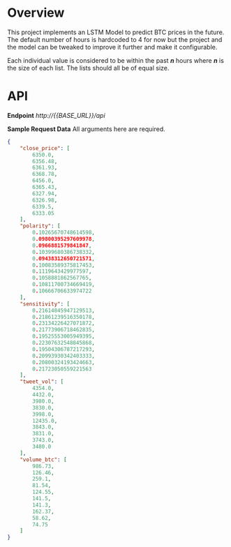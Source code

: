 # Overview
This project implements an LSTM Model to predict BTC prices in the future. The default number of hours is hardcoded to 4 for now but the project and the model can be tweaked to improve it further and make it configurable.

Each individual value is considered to be within the past ***n*** hours where ***n*** is the size of each list. The lists should all be of equal size. 

# API
**Endpoint**
*http://{{BASE_URL}}/api*

**Sample Request Data**
All arguments here are required.
```json
{
    "close_price": [
        6350.0,
        6356.48,
        6361.93,
        6368.78,
        6456.0,
        6365.43,
        6327.94,
        6326.98,
        6339.5,
        6333.05
    ],
    "polarity": [
        0.10265670748614598,
        0.09800395297609978,
        0.0966881579841847,
        0.10399680386738332,
        0.09438312650721571,
        0.10083589375817453,
        0.1119643429977597,
        0.1058881862567765,
        0.10811700734669419,
        0.10666706633974722
    ],
    "sensitivity": [
        0.21614845947129513,
        0.21861239516350178,
        0.23134226427071872,
        0.21773906718462835,
        0.19525553005949395,
        0.22307632548845868,
        0.19504306787217293,
        0.20993930342403333,
        0.20800324193424663,
        0.21723050559221563
    ],
    "tweet_vol": [
        4354.0,
        4432.0,
        3980.0,
        3830.0,
        3998.0,
        12435.0,
        3843.0,
        3831.0,
        3743.0,
        3480.0
    ],
    "volume_btc": [
        986.73,
        126.46,
        259.1,
        81.54,
        124.55,
        141.5,
        141.3,
        162.37,
        58.62,
        74.75
    ]
}
```